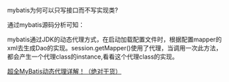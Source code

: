 

mybatis为何可以只写接口而不写实现类?



通过mybatis源码分析可知：



mybatis通过JDK的动态代理方式，在启动加载配置文件时，根据配置mapper的xml去生成Dao的实现。session.getMapper()使用了代理，当调用一次此方法，都会产生一个代理class的instance,看看这个代理class的实现。











[超全MyBatis动态代理详解！（绝对干货）](https://blog.csdn.net/qq_42046105/article/details/112914184)

